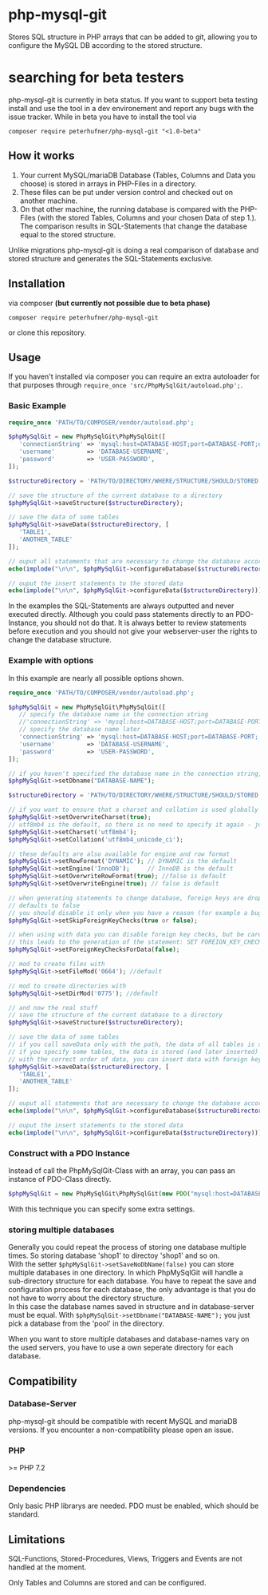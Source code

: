 # php-mysql-git
Stores SQL structure in PHP arrays that can be added to git, allowing you to configure the MySQL DB according to the stored structure.

# searching for beta testers

php-mysql-git is currently in beta status.
If you want to support beta testing install and use the tool in a dev environement and report any bugs with the issue tracker.
While in beta you have to install the tool via

    composer require peterhufner/php-mysql-git "<1.0-beta"

## How it works
1. Your current MySQL/mariaDB Database (Tables, Columns and Data you choose) is stored in arrays in PHP-Files in a directory.
2. These files can be put under version control and checked out on another machine.
3. On that other machine, the running database is compared with the PHP-Files (with the stored Tables, Columns and your chosen Data of step 1.). The comparison results in SQL-Statements that change the database equal to the stored structure.

Unlike migrations php-mysql-git is doing a real comparison of database and stored structure and generates the SQL-Statements exclusive.

## Installation

via composer **(but currently not possible due to beta phase)**
    
    composer require peterhufner/php-mysql-git
    
or clone this repository.

 ## Usage
 
 If you haven't installed via composer you can require an extra autoloader for that purposes through ```require_once 'src/PhpMySqlGit/autoload.php';```.
 
 ### Basic Example
 ```php
 require_once 'PATH/TO/COMPOSER/vendor/autoload.php';

$phpMySqlGit = new PhpMySqlGit\PhpMySqlGit([
    'connectionString' => 'mysql:host=DATABASE-HOST;port=DATABASE-PORT;dbname=DATABASE-NAME',
	'username'         => 'DATABASE-USERNAME',
	'password'         => 'USER-PASSWORD',
]);

$structureDirectory = 'PATH/TO/DIRECTORY/WHERE/STRUCTURE/SHOULD/STORED';

// save the structure of the current database to a directory
$phpMySqlGit->saveStructure($structureDirectory);

// save the data of some tables
$phpMySqlGit->saveData($structureDirectory, [
	'TABLE1',
	'ANOTHER_TABLE'
]);

// ouput all statements that are necessary to change the database according to stored structure
echo(implode("\n\n", $phpMySqlGit->configureDatabase($structureDirectory)));

// ouput the insert statements to the stored data
echo(implode("\n\n", $phpMySqlGit->configureData($structureDirectory)));

```
 
In the examples the SQL-Statements are always outputted and never executed directly.
Although you could pass statements directly to an PDO-Instance, you should not do that.
It is always better to review statements before execution and you should not give your webserver-user the rights to change the database structure.
 
 ### Example with options
 
 In this example are nearly all possible options shown.
 
 ```php
require_once 'PATH/TO/COMPOSER/vendor/autoload.php';

$phpMySqlGit = new PhpMySqlGit\PhpMySqlGit([
    // specify the database name in the connection string
    //'connectionString' => 'mysql:host=DATABASE-HOST;port=DATABASE-PORT;dbname=DATABASE-NAME',
    // specify the database name later
	'connectionString' => 'mysql:host=DATABASE-HOST;port=DATABASE-PORT;',
	'username'         => 'DATABASE-USERNAME',
	'password'         => 'USER-PASSWORD',
]);

// if you haven't specified the database name in the connection string, then do it here
$phpMySqlGit->setDbname("DATABASE-NAME");

$structureDirectory = 'PATH/TO/DIRECTORY/WHERE/STRUCTURE/SHOULD/STORED';

// if you want to ensure that a charset and collation is used globally ignoring the local used
$phpMySqlGit->setOverwriteCharset(true);
// utf8mb4 is the default, so there is no need to specify it again - just here to demonstrate
$phpMySqlGit->setCharset('utf8mb4');
$phpMySqlGit->setCollation('utf8mb4_unicode_ci');

// these defaults are also available for engine and row format
$phpMySqlGit->setRowFormat('DYNAMIC'); // DYNAMIC is the default
$phpMySqlGit->setEngine('InnoDB');     // InnoDB is the default
$phpMySqlGit->setOverwriteRowFormat(true); //false is default
$phpMySqlGit->setOverwriteEngine(true); // false is default

// when generating statements to change database, foreign keys are dropped before and created afterwards, to ensure the databse structure can be changed.
// defaults to false
// you should disable it only when you have a reason (for example a bug in php-mysql-git)
$phpMySqlGit->setSkipForeignKeyChecks(true or false);

// when using with data you can disable foreign key checks, but be careful it can damage the database when data is not consistent
// this leads to the generation of the statement: SET FOREIGN_KEY_CHECKS = 0; so this is done in the database server
$phpMySqlGit->setForeignKeyChecksForData(false);

// mod to create files with
$phpMySqlGit->setFileMod('0664'); //default

// mod to create directories with
$phpMySqlGit->setDirMod('0775'); //default

// and now the real stuff
// save the structure of the current database to a directory
$phpMySqlGit->saveStructure($structureDirectory);

// save the data of some tables
// if you call saveData only with the path, the data of all tables is saved
// if you specify some tables, the data is stored (and later inserted) in order of the appearance in the array
// with the correct order of data, you can insert data with foreign key checks enabled
$phpMySqlGit->saveData($structureDirectory, [
	'TABLE1',
	'ANOTHER_TABLE'
]);

// ouput all statements that are necessary to change the database according to stored structure
echo(implode("\n\n", $phpMySqlGit->configureDatabase($structureDirectory)));

// ouput the insert statements to the stored data
echo(implode("\n\n", $phpMySqlGit->configureData($structureDirectory)));
```

### Construct with a PDO Instance

Instead of call the PhpMySqlGit-Class with an array, you can pass an instance of PDO-Class directly.

```php
$phpMySqlGit = new PhpMySqlGit\PhpMySqlGit(new PDO("mysql:host=DATABASE-HOST;port=DATABASE-PORT;", "DATABASE-USER"));
```
 
 With this technique you can specify some extra settings.

### storing multiple databases

Generally you could repeat the process of storing one database multiple times. So storing database 'shop1' to directoy 'shop1' and so on.<br>
With the setter `$phpMySqlGit->setSaveNoDbName(false)` you can store multiple databases in one directory. In which PhpMySqlGit will handle a sub-directory structure for each database.
You have to repeat the save and configuration process for each database, the only advantage is that you do not have to worry about the directory structure.<br>
In this case the database names saved in structure and in database-server must be equal. With `$phpMySqlGit->setDbname("DATABASE-NAME");` you just pick a database from the 'pool' in the directory.

When you want to store multiple databases and database-names vary on the used servers, you have to use a own seperate directory for each database.

## Compatibility

### Database-Server

php-mysql-git should be compatible with recent MySQL and mariaDB versions. If you encounter a non-compatibility please open an issue.

### PHP

\>= PHP 7.2

### Dependencies

Only basic PHP librarys are needed. PDO must be enabled, which should be standard. 

## Limitations

SQL-Functions, Stored-Procedures, Views, Triggers and Events are not handled at the moment.

Only Tables and Columns are stored and can be configured.